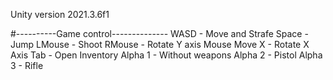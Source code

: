 Unity version 2021.3.6f1

#----------Game control--------------
WASD -  Move and Strafe
Space - Jump
LMouse - Shoot
RMouse - Rotate Y axis
Mouse Move X - Rotate X Axis
Tab - Open Inventory
Alpha 1 - Without weapons
Alpha 2 - Pistol
Alpha 3 - Rifle

